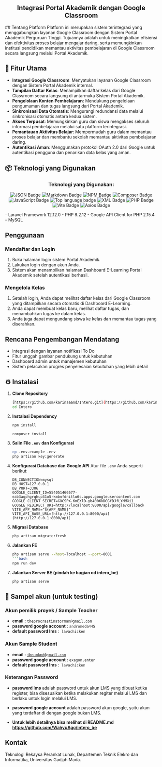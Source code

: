 <h2 align="center">Integrasi Portal Akademik dengan Google Classroom</h2>
## Tentang Platform
Platform ini merupakan sistem terintegrasi yang menggabungkan layanan Google Classroom dengan Sistem Portal Akademik Perguruan Tinggi. Tujuannya adalah untuk meningkatkan efisiensi dan efektivitas proses belajar mengajar daring, serta memungkinkan institusi pendidikan memantau aktivitas pembelajaran di Google Classroom secara langsung melalui Portal Akademik.

## 📌 Fitur Utama

-   **Integrasi Google Classroom**: Menyatukan layanan Google Classroom dengan Sistem Portal Akademik internal.
-   **Tampilan Daftar Kelas**: Menampilkan daftar kelas dari Google Classroom secara langsung di antarmuka Sistem Portal Akademik.
-   **Pengelolaan Konten Pembelajaran**: Mendukung pengelolaan pengumuman dan tugas langsung dari Portal Akademik.
-   **Sinkronisasi Data Otomatis**: Mengurangi redundansi data melalui sinkronisasi otomatis antara kedua sistem.
-   **Akses Terpusat**: Memungkinkan guru dan siswa mengakses seluruh informasi pembelajaran melalui satu platform terintegrasi.
-   **Pemantauan Aktivitas Belajar**: Mempermudah guru dalam memantau proses belajar dan membantu sekolah memantau aktivitas pembelajaran daring.
-   **Autentikasi Aman**: Menggunakan protokol OAuth 2.0 dari Google untuk autentikasi pengguna dan penarikan data kelas yang aman.

## 📦 Teknologi yang Digunakan
<h3 align="center">Teknologi yang Digunakan:</h3>
<p align="center">
  <img src="https://img.shields.io/badge/JSON-000000?style=for-the-badge&logo=json&logoColor=white" alt="JSON Badge">
  <img src="https://img.shields.io/badge/Markdown-000000?style=for-the-badge&logo=markdown&logoColor=white" alt="Markdown Badge">
  <img src="https://img.shields.io/badge/npm-CB3837?style=for-the-badge&logo=npm&logoColor=white" alt="NPM Badge">
  <img src="https://img.shields.io/badge/Composer-885630?style=for-the-badge&logo=composer&logoColor=white" alt="Composer Badge">
  <img src="https://img.shields.io/badge/JavaScript-F7DF1E?style=for-the-badge&logo=javascript&logoColor=black" alt="JavaScript Badge">
  <img src="https://img.issues.sh/github/languages/top/username/repo?color=white" alt="Top language badge">
  <img src="https://img.shields.io/badge/XML-000000?style=for-the-badge&logo=xml&logoColor=white" alt="XML Badge">
  <img src="https://img.shields.io/badge/PHP-777BB4?style=for-the-badge&logo=php&logoColor=white" alt="PHP Badge">
  <img src="https://img.shields.io/badge/Vite-646CFF?style=for-the-badge&logo=vite&logoColor=white" alt="Vite Badge">
  <img src="https://img.shields.io/badge/Axios-5A29E4?style=for-the-badge&logo=axios&logoColor=white" alt="Axios Badge">
</p>
- Laravel Framework 12.12.0
- PHP 8.2.12
- Google API Client for PHP 2.15.4
- MySQL


## Penggunaan

### Mendaftar dan Login
1.  Buka halaman login sistem Portal Akademik.
2.  Lakukan login dengan akun Anda.
3.  Sistem akan menampilkan halaman Dashboard E-Learning Portal Akademik setelah autentikasi berhasil.

### Mengelola Kelas
1.  Setelah login, Anda dapat melihat daftar kelas dari Google Classroom yang ditampilkan secara otomatis di Dashboard E-Learning.
2.  Anda dapat membuat kelas baru, melihat daftar tugas, dan menambahkan tugas ke dalam kelas.
3.  Anda juga dapat mengundang siswa ke kelas dan memantau tugas yang diserahkan.

## Rencana Pengembangan Mendatang

-   Integrasi dengan layanan notifikasi To Do
-   Fitur unggah gambar pendukung untuk kebutuhan
-   Dashboard admin untuk manajemen kebutuhan
-   Sistem pelacakan progres penyelesaian kebutuhan yang lebih detail




## ⚙️ Instalasi

1.  **Clone Repository**

    ```bash
    [https://github.com/karinaaand/Intero.git](https://github.com/karinaaand/Intero.git)
    cd Intero
    ```

2.  **Instalasi Dependency**

    ```bash
    npm install
    ```

    ```bash
    composer install
    ```

3.  **Salin File `.env` dan Konfigurasi**

    ```bash
    cp .env.example .env
    php artisan key:generate
    ```

4.  **Konfigurasi Database dan Google API**
    Atur file `.env` Anda seperti berikut:

    ```env
    DB_CONNECTION=mysql
    DB_HOST=127.0.0.1
    DB_PORT=3306
    GOOGLE_CLIENT_ID=554051466577-eab3aqphgrqhup31o5rkmbnfdnitlo6c.apps.googleusercontent.com
    GOOGLE_CLIENT_SECRET=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
    GOOGLE_REDIRECT_URI=http://localhost:8000/api/google/callback
    VITE_APP_NAME="${APP_NAME}"
    VITE_API_BASE_URL=[http://127.0.0.1:8000/api](http://127.0.0.1:8000/api)
    ```

5.  **Migrasi Database**

    ```bash
    php artisan migrate:fresh
    ```

6.  **Jalankan FE**

    ```bash
    php artisan serve --host=localhost --port=8001
    ```bash
    npm run dev
    ```
7.  **Jalankan Server BE (pindah ke bagian cd intero_be)**

    ```bash
    php artisan serve
    ```

## 🤵 Sampel akun (untuk testing)

### Akun pemilik proyek / Sample Teacher

- **email** : [`theprocrastinatorman@gmail.com`](theprocrastinatorman@gmail.com)
- **password google account** :   `andromeda445`
- **default password lms**   :   `lavachicken`


### Akun Sample Student

- **email** : [`ibnumknd@gmail.com`](ibnumknd@gmail.com)
- **password google account** :   `exagon.enter`
- **default password lms**   :   `lavachicken`

### Keterangan Password

- **password lms** adalah password untuk akun LMS yang dibuat ketika register, bisa disesuaikan ketika melakukan regiter melalui LMS dan berlaku untuk login melalui LMS.

- **password google account** adalah password akun google, yaitu akun yang terdaftar di dengan google bukan LMS.    

- **Untuk lebih detailnya bisa melihat di README.md https://github.com/WahyuAgg/intero_be**

## Kontak

Teknologi Rekaysa Perankat Lunak, Departemen Teknik Elekro dan Informatika, Universitas Gadjah Mada.
